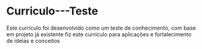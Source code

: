 # Curriculo---Teste
Este currículo foi desenvolvido como um teste de conhecimento, com base em projeto já existente fiz este currículo para aplicações e fortalecimento de ideias e conceitos  
